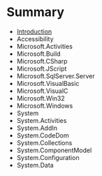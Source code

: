 # Summary

* [Introduction](README.md)
* Accessibility
* Microsoft.Activities
* Microsoft.Build
* Microsoft.CSharp
* Microsoft.JScript
* Microsoft.SqlServer.Server
* Microsoft.VisualBasic
* Microsoft.VisualC
* Microsoft.Win32
* Microsoft.Windows
* System
* System.Activities
* System.AddIn
* System.CodeDom
* System.Collections
* System.ComponentModel
* System.Configuration
* System.Data

